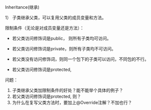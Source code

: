 Inheritance(继承)

1） 子类继承父类，可以复用父类的成员变量和方法。

限制条件（无论是对成员变量还是方法）：

- 若父类访问修饰词是public， 则所有子类均可访问。

- 若父类访问修饰词是private，则所有子类均不可访问。

- 若父类没有访问修饰词，则同一个包下的子类可以访问，不同包的不行。

- 若父类访问修饰词是protected, 

  

问题：

1. 子类继承父类加限制条件的好处？能不能举个具体的例子？
2. 若父类访问修饰词是protected, 则？
3. 为什么在复写父类方法时，要加上@Override注解？不加也行？

